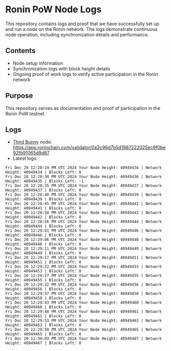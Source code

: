 # Ronin PoW Node Logs

This repository contains logs and proof that we have successfully set up and run a node on the Ronin network. The logs demonstrate continuous node operation, including synchronization details and performance.

## Contents

- Node setup information
- Synchronization logs with block height details
- Ongoing proof of work logs to verify active participation in the Ronin network

## Purpose

This repository serves as documentation and proof of participation in the Ronin PoW testnet.

## Logs

- [Third Bunny](https://thirdbunny.xyz/) node: https://app.roninchain.com/validator/0x2c96d7b5d1887222025ec9f0be92fb91065d9d87
- Latest logs:
```
Fri Dec 20 12:28:24 PM UTC 2024 Your Node Height: 40949434 | Network Height: 40949434 | Blocks Left: 0
Fri Dec 20 12:28:30 PM UTC 2024 Your Node Height: 40949436 | Network Height: 40949435 | Blocks Left: -1
Fri Dec 20 12:28:35 PM UTC 2024 Your Node Height: 40949437 | Network Height: 40949437 | Blocks Left: 0
Fri Dec 20 12:28:40 PM UTC 2024 Your Node Height: 40949439 | Network Height: 40949439 | Blocks Left: 0
Fri Dec 20 12:28:45 PM UTC 2024 Your Node Height: 40949441 | Network Height: 40949441 | Blocks Left: 0
Fri Dec 20 12:28:50 PM UTC 2024 Your Node Height: 40949442 | Network Height: 40949442 | Blocks Left: 0
Fri Dec 20 12:28:56 PM UTC 2024 Your Node Height: 40949444 | Network Height: 40949444 | Blocks Left: 0
Fri Dec 20 12:29:01 PM UTC 2024 Your Node Height: 40949446 | Network Height: 40949446 | Blocks Left: 0
Fri Dec 20 12:29:06 PM UTC 2024 Your Node Height: 40949448 | Network Height: 40949448 | Blocks Left: 0
Fri Dec 20 12:29:11 PM UTC 2024 Your Node Height: 40949449 | Network Height: 40949449 | Blocks Left: 0
Fri Dec 20 12:29:17 PM UTC 2024 Your Node Height: 40949451 | Network Height: 40949451 | Blocks Left: 0
Fri Dec 20 12:29:22 PM UTC 2024 Your Node Height: 40949453 | Network Height: 40949453 | Blocks Left: 0
Fri Dec 20 12:29:27 PM UTC 2024 Your Node Height: 40949455 | Network Height: 40949455 | Blocks Left: 0
Fri Dec 20 12:29:32 PM UTC 2024 Your Node Height: 40949456 | Network Height: 40949456 | Blocks Left: 0
Fri Dec 20 12:29:37 PM UTC 2024 Your Node Height: 40949458 | Network Height: 40949458 | Blocks Left: 0
Fri Dec 20 12:29:43 PM UTC 2024 Your Node Height: 40949460 | Network Height: 40949460 | Blocks Left: 0
Fri Dec 20 12:29:48 PM UTC 2024 Your Node Height: 40949461 | Network Height: 40949461 | Blocks Left: 0
Fri Dec 20 12:29:53 PM UTC 2024 Your Node Height: 40949463 | Network Height: 40949463 | Blocks Left: 0
Fri Dec 20 12:29:58 PM UTC 2024 Your Node Height: 40949465 | Network Height: 40949465 | Blocks Left: 0
Fri Dec 20 12:30:03 PM UTC 2024 Your Node Height: 40949467 | Network Height: 40949467 | Blocks Left: 0
```
